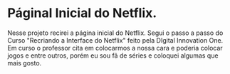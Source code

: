 <h1>Páginal Inicial do Netflix.</h1>

Nesse projeto recirei a página inicial do Netflix. Segui o passo a passo do Curso "Recriando a Interface do Netflix" feito pela DIgital Innovation One.
Em curso o professor cita em colocarmos a nossa cara e poderia colocar jogos e entre outros, porém eu sou fã de séries e coloquei algumas que mais gosto.

<img href="pagina.png">
